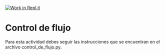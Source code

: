 [![Work in Repl.it](https://classroom.github.com/assets/work-in-replit-14baed9a392b3a25080506f3b7b6d57f295ec2978f6f33ec97e36a161684cbe9.svg)](https://classroom.github.com/online_ide?assignment_repo_id=4374421&assignment_repo_type=AssignmentRepo)
# Control de flujo

Para esta actividad debes seguir las instrucciones que se encuentran en el archivo control_de_flujo.py.
